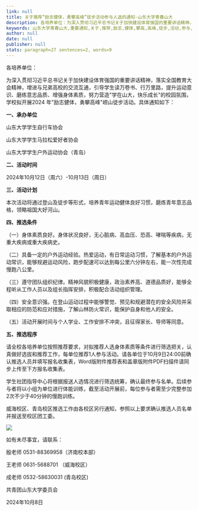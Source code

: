 ```yaml
---
link: null
title: 关于推荐“励志健体，勇攀高峰”徒步活动参与人选的通知-山东大学青春山大
description: 各培养单位：为深入贯彻习近平总书记关于加快建设体育强国的重要讲话精神，落实全国教育大会精神，增进与兄弟高校的交流互通，引导学生读万卷书、行万里路，提升运动意识、磨练意志品质、增强身体素质，努力营造“学在山大，快乐成长”的校园氛围，学校拟开展2024年“励志健体，勇攀高峰”崂山徒步活动。具体通知如下：一、承办单位山东大学学生自行车协会山东大学学生马拉松爱好者协会山东大学学生户外运动协会（青岛）二、活...
keywords: 山东大学青春山大,重要通知,关于,推荐,励志,健体,攀高,高峰,徒步,活动,参与,与人,人选,通知
author: null
date: null
publisher: null
stats: paragraph=27 sentences=2, words=9
---
```

各培养单位：

为深入贯彻习近平总书记关于加快建设体育强国的重要讲话精神，落实全国教育大会精神，增进与兄弟高校的交流互通，引导学生读万卷书、行万里路，提升运动意识、磨练意志品质、增强身体素质，努力营造"学在山大，快乐成长"的校园氛围，学校拟开展2024 年"励志健体，勇攀高峰"崂山徒步活动。具体通知如下：



**一、承办单位**

山东大学学生自行车协会

山东大学学生马拉松爱好者协会

山东大学学生户外运动协会（青岛）

**二、活动时间**

2024年10月12日（周六）-10月13日（周日）



**三、活动计划**

本次活动将通过登山及徒步等形式，培养青年运动健体良好习惯，磨炼青年意志品格，领略祖国大好河山。



**四、推选条件**

（一）身体素质良好。身体状况良好，无心脏病、高血压、恐高、哮喘等疾病，无重大疾病或重大疾病史。

（二）具备一定的户外运动经验。热爱运动，有日常运动习惯，了解基本的户外运动常识，能够规避运动风险，跑步配速可以达到每公里六分钟左右，能一次性完成慢跑八公里。

（三）遵守团队组织纪律。精神风貌积极健康，政治素养高、道德品质好，能够全程听从工作人员以及组长指挥安排，积极配合活动组织管理。

（四）安全意识强。在登山运动过程中能够警觉、预见和规避潜在的安全风险并采取相应的防范和应对措施，了解山林防火常识，能保护自身和他人的安全。

（五）活动开展时间与个人学业、工作安排不冲突，且征得家长、导师等同意。

**五、推选程序**

请全校各培养单位按照推荐要求，对拟推荐人选身体素质等条件进行筛选把关，认真做好选拔和推荐工作，每单位推荐1人参与活动。请各单位于10月9日24:00前确认推选人员并填写报名收集表，Word版附件推荐表和盖章版附件PDF扫描件请同步上传至下方报名收集表。

学生社团指导中心将根据报送人选情况进行筛选统筹，确认最终参与名单。后续参与者将以小组为单位进行体能训练，截至活动开展前，每位参与者需至少完整参加2次不少于40分钟的慢跑训练。

威海校区、青岛校区推选工作由各校区另行通知，参照以上要求确认推选人员名单并报送至校区团工委。

![](/__local/5/05/42/EE77126C653EF6002E79B23EE52_50AC15AB_80C3.jpg)

如有未尽事宜，请联系：

殷老师 0531-88369958（济南校本部）

王老师 0631-5688701 （威海校区）

成老师 0532-58630031 (青岛校区)





共青团山东大学委员会

2024年10月8日




